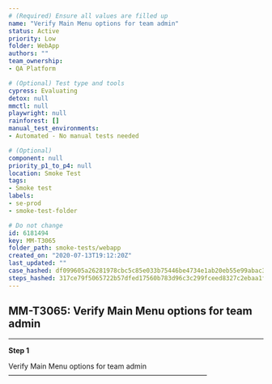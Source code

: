 ```yaml
---
# (Required) Ensure all values are filled up
name: "Verify Main Menu options for team admin"
status: Active
priority: Low
folder: WebApp
authors: ""
team_ownership: 
- QA Platform

# (Optional) Test type and tools
cypress: Evaluating
detox: null
mmctl: null
playwright: null
rainforest: []
manual_test_environments: 
- Automated - No manual tests needed

# (Optional)
component: null
priority_p1_to_p4: null
location: Smoke Test
tags: 
- Smoke test
labels: 
- se-prod
- smoke-test-folder

# Do not change
id: 6181494
key: MM-T3065
folder_path: smoke-tests/webapp
created_on: "2020-07-13T19:12:20Z"
last_updated: ""
case_hashed: df099605a26281978cbc5c85e033b75446be4734e1ab20eb55e99abac37d8be12d6fa05518df1469d802a7b4ce00be65
steps_hashed: 317ce79f5065722b57dfed17560b783d96c3c299fceed8327c2ebaa1f428bf2588ffc7ea01e840957a800ad84c2c77ea
---
```


## MM-T3065: Verify Main Menu options for team admin

---

**Step 1**

Verify Main Menu options for team admin\
————————————————————————————
